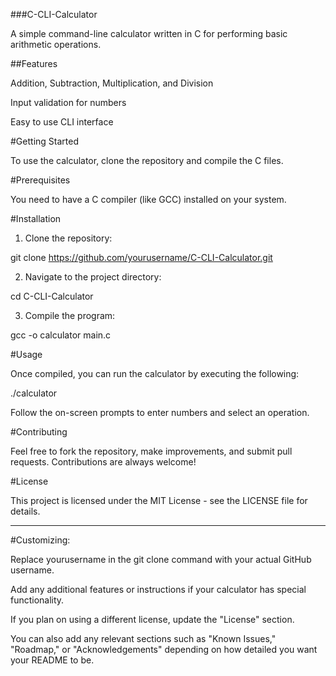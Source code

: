 
###C-CLI-Calculator

A simple command-line calculator written in C for performing basic arithmetic operations.

##Features

Addition, Subtraction, Multiplication, and Division

Input validation for numbers

Easy to use CLI interface


#Getting Started

To use the calculator, clone the repository and compile the C files.

#Prerequisites

You need to have a C compiler (like GCC) installed on your system.

#Installation

1. Clone the repository:

git clone https://github.com/yourusername/C-CLI-Calculator.git


2. Navigate to the project directory:

cd C-CLI-Calculator


3. Compile the program:

gcc -o calculator main.c



#Usage

Once compiled, you can run the calculator by executing the following:

./calculator

Follow the on-screen prompts to enter numbers and select an operation.

#Contributing

Feel free to fork the repository, make improvements, and submit pull requests. Contributions are always welcome!

#License

This project is licensed under the MIT License - see the LICENSE file for details.


---

#Customizing:

Replace yourusername in the git clone command with your actual GitHub username.

Add any additional features or instructions if your calculator has special functionality.

If you plan on using a different license, update the "License" section.


You can also add any relevant sections such as "Known Issues," "Roadmap," or "Acknowledgements" depending on how detailed you want your README to be.

